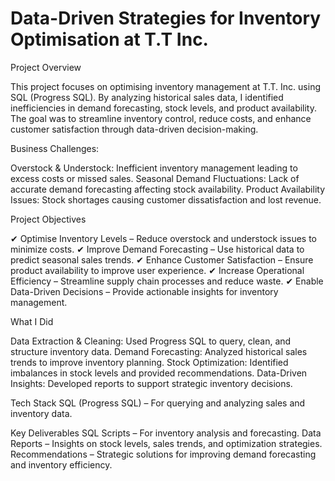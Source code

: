 # Data-Driven Strategies for Inventory Optimisation at T.T Inc.
Project Overview

This project focuses on optimising inventory management at T.T. Inc. using SQL (Progress SQL). By analyzing historical sales data, I identified inefficiencies in demand forecasting, stock levels, and product availability. The goal was to streamline inventory control, reduce costs, and enhance customer satisfaction through data-driven decision-making.

Business Challenges:

Overstock & Understock: Inefficient inventory management leading to excess costs or missed sales.
Seasonal Demand Fluctuations: Lack of accurate demand forecasting affecting stock availability.
Product Availability Issues: Stock shortages causing customer dissatisfaction and lost revenue.

Project Objectives

✔ Optimise Inventory Levels – Reduce overstock and understock issues to minimize costs.
✔ Improve Demand Forecasting – Use historical data to predict seasonal sales trends.
✔ Enhance Customer Satisfaction – Ensure product availability to improve user experience.
✔ Increase Operational Efficiency – Streamline supply chain processes and reduce waste.
✔ Enable Data-Driven Decisions – Provide actionable insights for inventory management.

What I Did

Data Extraction & Cleaning: Used Progress SQL to query, clean, and structure inventory data.
Demand Forecasting: Analyzed historical sales trends to improve inventory planning.
Stock Optimization: Identified imbalances in stock levels and provided recommendations.
Data-Driven Insights: Developed reports to support strategic inventory decisions.

Tech Stack
SQL (Progress SQL) – For querying and analyzing sales and inventory data.

Key Deliverables
SQL Scripts – For inventory analysis and forecasting.
Data Reports – Insights on stock levels, sales trends, and optimization strategies.
Recommendations – Strategic solutions for improving demand forecasting and inventory efficiency.

